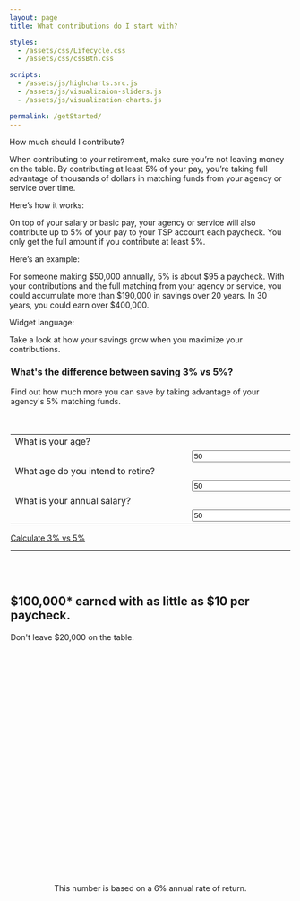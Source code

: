 ```yaml
---
layout: page
title: What contributions do I start with?

styles:
  - /assets/css/Lifecycle.css
  - /assets/css/cssBtn.css

scripts:
  - /assets/js/highcharts.src.js
  - /assets/js/visualizaion-sliders.js
  - /assets/js/visualization-charts.js

permalink: /getStarted/
---
```


How much should I contribute?

When contributing to your retirement, make sure you’re not leaving money on the table. By  contributing at least 5% of your pay, you’re taking full advantage of thousands of dollars in matching funds from your agency or service over time.

Here’s how it works:

On top of your salary or basic pay, your agency or service will also contribute up to 5% of your pay to your TSP account each paycheck. You only get the full amount if you contribute at least 5%.

Here’s an example:

For someone making $50,000 annually, 5% is about $95 a paycheck. With your contributions and the full matching from your agency or service, you could accumulate more than $190,000 in savings over 20 years. In 30 years, you could earn over $400,000.

Widget language:

Take a look at how your savings grow when you maximize your contributions.

<div style="margin-left:auto; margin-right:auto; width: 500px;">
    <h3>What's the difference between saving 3% vs 5%?</h3>
    <div> Find out how much more you can save by taking advantage of your agency's 5% matching funds. </div>
    <BR>
    <BR>
    <table cellspacing="0" cellpadding="0" box-sizing="border-box;">
            <tr>
                <td colspan="2">What is your age? </td>
            </tr>
            <tr>
                <td>
                    <div id="sliderAge" style="width: 300px;"></div>
                </td>
                <td>
                    <input id="age" name="age" value="50" onChange="return false;"> </td>
            </tr>
            <tr>
                <td colspan="2">What age do you intend to retire? </td>
            </tr>
            <tr>
                <td>
                    <div id="sliderRetire" style="width: 300px;"></div>
                </td>
                <td>
                    <input id="retire" name="retire" value="50" onChange="return false;"> </td>
            </tr>
            <tr>
                <td colspan="2">What is your annual salary? </td>
            </tr>
            <tr>
                <td>
                    <div id="sliderSalary" style="width: 300px;"></div>
                </td>
                <td>
                    <input id="salary" name="salary" value="50" onChange="return false;"> </td>
            </tr>
        </table>
    <span class="buttonFrame "><a class="cssBtn primary" href='javascript:void(0);'  onClick='reDraw(); return false;'>Calculate 3% vs 5%</a></span>
    <hr>
    <BR>
    <BR>
    <div id="message" name="message">
        <h2>$100,000* earned with as little as $10 per paycheck.</h2> Don't leave $20,000 on the table. </div>
    <br>
    <div id="bar" style="min-width: 310px; height: 400px; margin: 0 auto"></div>
    <!-- <div id="chart" style="min-width: 310px; height: 400px; margin: 0 auto"></div> --></div>
<p style="text-align: center"> This number is based on a 6% annual rate of return. </p>
<!-- CONTENT END -->

